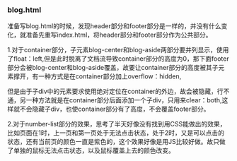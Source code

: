 ### blog.html

准备写blog.html的时候，发现header部分和footer部分是一样的，并没有什么变化，就准备先重写index.html，将header部分和footer部分作为公共部分。

1.对于container部分，子元素blog-center和blog-aside两部分要并列显示，使用了float：left,但是此时脱离了文档流导致container部分的高度为0，那下面footer部分会被blog-center和blog-aside覆盖，故要让container部分的高度被其子元素撑开，有一种方式是在container部分加上overflow：hidden,

但是由于子div中的元素要求使用绝对定位在container的外边，故会被隐藏，行不通，另一种方法就是在container部分后面添加一个子div，只用来clear：both,这样就不会隐藏子div，也使container部分有了高度，不会覆盖footer部分。

2.对于number-list部分的效果，思考了半天好像没有找到用CSS能做出的效果，比如页面在1时，上一页和第一页处于无法点击状态，处于2时，又是可以点击的状态，还有当前页的颜色一直是紫色的，这个效果好像是用JS比较好做。故只做了单独的鼠标无法点击状态，以及鼠标覆盖上去的颜色改变。